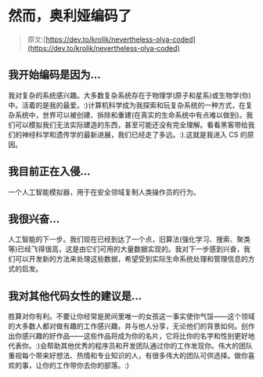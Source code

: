 # 然而，奥利娅编码了

> 原文:[https://dev.to/krolik/nevertheless-olya-coded](https://dev.to/krolik/nevertheless-olya-coded)

## [](#i-began-coding-because)我开始编码是因为...

我对复杂的系统感兴趣。大多数复杂系统存在于物理学(原子和星系)或生物学(你)中。活着的是我的最爱。:)计算机科学成为我探索和玩复杂系统的一种方式，在复杂系统中，世界可以被创建、拆除和重建(在真实的生命系统中有点难以做到)。我们可以模拟我们无法实际建造的东西，甚至可能还没有完全理解。看看黑客带给我们的神经科学和遗传学的最新进展，我们已经走了多远。:).这就是我进入 CS 的原因。

## [](#im-currently-hacking-on)我目前正在入侵...

一个人工智能模拟器，用于在安全领域复制人类操作员的行为。

## [](#im-excited-about)我很兴奋...

人工智能的下一步。我们现在已经到达了一个点，旧算法(强化学习、搜索、聚类等)已经飞得很高，这是由它们可用的大量数据实现的。我对下一步感到兴奋，我们可以开发新的方法来处理这些数据，希望受到实际生命系统处理和管理信息的方式的启发。

## [](#my-advice-for-other-women-who-code-is)我对其他代码女性的建议是...

胜算对你有利。不要让你经常是房间里唯一的女孩这一事实使你气馁——这个领域的大多数人都对做有趣的工作感兴趣，并与他人分享，无论他们的背景如何。创作出你感兴趣的好作品——这些作品将成为你的名片，它将比你的名字和性别更好地代表你。:)会帮助其他优秀的程序员和开发团队通过你的工作发现你。伟大的团队重视每个带来好想法、热情和专业知识的人，有很多伟大的团队可供选择。做你喜欢的事，让你的工作带你去你的部落。:)
